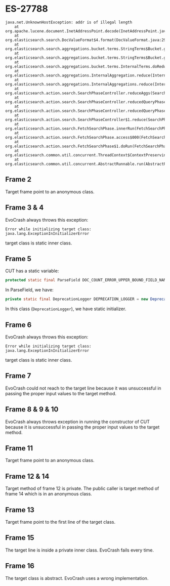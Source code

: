 # ES-27788

```
java.net.UnknownHostException: addr is of illegal length
	at org.apache.lucene.document.InetAddressPoint.decode(InetAddressPoint.java:184)
	at org.elasticsearch.search.DocValueFormat$4.format(DocValueFormat.java:298)
	at org.elasticsearch.search.aggregations.bucket.terms.StringTerms$Bucket.getKeyAsString(StringTerms.java:75)
	at org.elasticsearch.search.aggregations.bucket.terms.StringTerms$Bucket.getKey(StringTerms.java:64)
	at org.elasticsearch.search.aggregations.bucket.terms.InternalTerms.doReduce(InternalTerms.java:274)
	at org.elasticsearch.search.aggregations.InternalAggregation.reduce(InternalAggregation.java:120)
	at org.elasticsearch.search.aggregations.InternalAggregations.reduce(InternalAggregations.java:77)
	at org.elasticsearch.action.search.SearchPhaseController.reduceAggs(SearchPhaseController.java:523)
	at org.elasticsearch.action.search.SearchPhaseController.reducedQueryPhase(SearchPhaseController.java:500)
	at org.elasticsearch.action.search.SearchPhaseController.reducedQueryPhase(SearchPhaseController.java:417)
	at org.elasticsearch.action.search.SearchPhaseController$1.reduce(SearchPhaseController.java:736)
	at org.elasticsearch.action.search.FetchSearchPhase.innerRun(FetchSearchPhase.java:102)
	at org.elasticsearch.action.search.FetchSearchPhase.access$000(FetchSearchPhase.java:45)
	at org.elasticsearch.action.search.FetchSearchPhase$1.doRun(FetchSearchPhase.java:87)
	at org.elasticsearch.common.util.concurrent.ThreadContext$ContextPreservingAbstractRunnable.doRun(ThreadContext.java:638)
	at org.elasticsearch.common.util.concurrent.AbstractRunnable.run(AbstractRunnable.java:37)
```

## Frame 2
Target frame point to an anonymous class.

## Frame 3 & 4
EvoCrash always throws this exception:
```
Error while initializing target class: java.lang.ExceptionInInitializerError
```
target class is static inner class.

## Frame 5
CUT has a static variable:
```java
protected static final ParseField DOC_COUNT_ERROR_UPPER_BOUND_FIELD_NAME = new ParseField("doc_count_error_upper_bound");
```
In ParseField, we have:
```java
private static final DeprecationLogger DEPRECATION_LOGGER = new DeprecationLogger(Loggers.getLogger(ParseField.class));
```
In this class (`DeprecationLogger`), we have static initializer.


## Frame 6
EvoCrash always throws this exception:
```
Error while initializing target class: java.lang.ExceptionInInitializerError
```
target class is static inner class.

## Frame 7
EvoCrash could not reach to the target line because it was unsuccessful in passing the proper input values to the target method.

## Frame 8 & 9 & 10
EvoCrash always throws exception in running the constructor of CUT because it is unsuccessful in passing the proper input values to the target method.

## Frame 11
Target frame point to an anonymous class.

## Frame 12 & 14
Target method of frame 12 is private. The public caller is target method of frame 14 which is in an anonymous class.

## Frame 13
Target frame point to the first line of the target class.

## Frame 15
The target line is inside a private inner class. EvoCrash fails every time.

## Frame 16
The target class is abstract. EvoCrash uses a wrong implementation.
